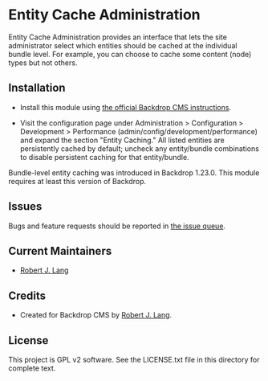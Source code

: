 Entity Cache Administration
======================

Entity Cache Administration provides an interface that lets the site
administrator select which entities should be cached at the individual bundle
level. For example, you can choose to cache some content (node) types but not
others.

Installation
------------

- Install this module using [the official Backdrop CMS instructions](https://backdropcms.org/guide/modules).

- Visit the configuration page under Administration > Configuration >
  Development > Performance (admin/config/development/performance) and expand
  the section "Entity Caching." All listed entities are persistently cached by
  default; uncheck any entity/bundle combinations to disable persistent caching
  for that entity/bundle.
  
Bundle-level entity caching was introduced in Backdrop 1.23.0. This module requires at least this version of Backdrop.

Issues
------

Bugs and feature requests should be reported in [the issue queue](https://github.com/backdrop-contrib/entity_cache_admin/issues).

Current Maintainers
-------------------

- [Robert J. Lang](https://github.com/bugfolder)

Credits
-------

- Created for Backdrop CMS by [Robert J. Lang](https://github.com/bugfolder).

License
-------

This project is GPL v2 software.
See the LICENSE.txt file in this directory for complete text.


